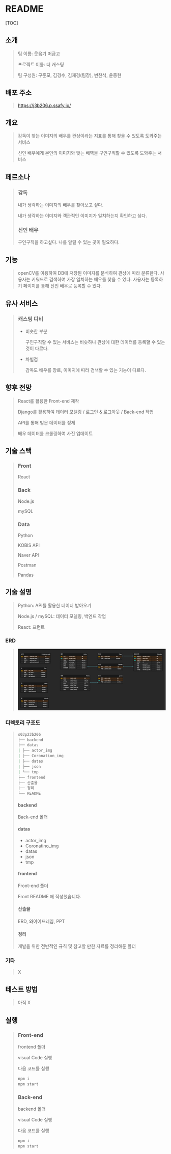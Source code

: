 # README

[TOC]

## 소개

> 팀 이름: 웃음기 머금고
>
> 프로젝트 이름: 더 캐스팅
>
> 팀 구성원: 구준모, 김경수, 김재경(팀장), 변찬석, 윤종현

## 배포 주소

> https://j3b206.p.ssafy.io/

## 개요

> 감독이 찾는 이미지의 배우를 관상이라는 지표를 통해 찾을 수 있도록 도와주는 서비스
>
> 신인 배우에게 본인의 이미지와 맞는 배역을 구인구직할 수 있도록 도와주는 서비스

## 페르소나

> ### 감독
>
> 내가 생각하는 이미지의 배우를 찾아보고 싶다.
>
> 내가 생각하는 이미지와 객관적인 이미지가 일치하는지 확인하고 싶다.
>
> ### 신인 배우
>
> 구인구직을 하고싶다.
> 나를 알릴 수 있는 곳이 필요하다.

## 기능

> openCV를 이용하여 DB에 저장된 이미지를 분석하여 관상에 따라 분류한다.
> 사용자는 키워드로 검색하여 가장 일치하는 배우를 찾을 수 있다.
> 사용자는 등록하기 페이지를 통해 신인 배우로 등록할 수 있다.

## 유사 서비스

> ### 캐스팅 디비
>
> - 비슷한 부분
>
>   구인구직할 수 있는 서비스는 비슷하나 관상에 대한 데이터를 등록할 수 있는 것이 다르다.
>
> - 차별점
>
>   감독도 배우를 장르, 이미지에 따라 검색할 수 있는 기능이 다르다.

## 향후 전망

> React를 활용한 Front-end 제작
>
> Django를 활용하여 데이터 모델링 / 로그인 & 로그아웃 / Back-end 작업
>
> API를 통해 받은 데이터를 정제
>
> 배우 데이터를 크롤링하여 사진 업데이트

## 기술 스택

> ### Front
>
> React
>
> ### Back
>
> Node.js
>
> mySQL
>
> ### Data
>
> Python
>
> KOBIS API
>
> Naver API
>
> Postman
>
> Pandas

## 기술 설명

> Python: API를 활용한 데이터 받아오기
>
> Node.js / mySQL: 데이터 모델링, 백엔드 작업
>
> React: 프런트

### ERD

> ![ERD](산출물/ERD.png)

### 디렉토리 구조도

> ```bash
> s03p23b206
> ├── backend
> ├── datas
> |	├── actor_img
> |	├── Coronation_img
> |	├── datas
> |	├── json
> |	└── tmp
> ├── frontend
> ├── 산출물
> ├── 정리
> └── README
> ```
>
> #### backend
>
> Back-end 폴더
>
> #### datas
>
> - actor_img
> - Coronatino_img
> - datas
> - json
> - tmp
>
> #### frontend
>
> Front-end 폴더
>
> Front README 에 작성했습니다.
>
> #### 산출물
>
> ERD, 와이어프레임, PPT
>
> #### 정리
>
> 개발을 위한 전반적인 규칙 및 참고할 만한 자료를 정리해둔 폴더

### 기타

> X

## 테스트 방법

> 아직 X

## 실행

> ### Front-end
>
> frontend 폴더
>
> visual Code 실행
>
> 다음 코드를 실행
>
> ```bash
> npm i
> npm start
> ```
>
> ### Back-end
>
> backend 폴더
>
> visual Code 실행
>
> 다음 코드를 실행
>
> ```bash
> npm i
> npm start
> ```
